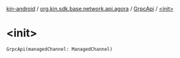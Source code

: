 [kin-android](../../index.md) / [org.kin.sdk.base.network.api.agora](../index.md) / [GrpcApi](index.md) / [&lt;init&gt;](./-init-.md)

# &lt;init&gt;

`GrpcApi(managedChannel: ManagedChannel)`